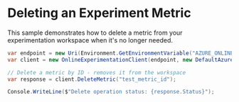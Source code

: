 # Deleting an Experiment Metric

This sample demonstrates how to delete a metric from your experimentation workspace when it's no longer needed.

```C# Snippet:OnlineExperimentation_DeleteMetric
var endpoint = new Uri(Environment.GetEnvironmentVariable("AZURE_ONLINEEXPERIMENTATION_ENDPOINT"));
var client = new OnlineExperimentationClient(endpoint, new DefaultAzureCredential());

// Delete a metric by ID - removes it from the workspace
var response = client.DeleteMetric("test_metric_id");

Console.WriteLine($"Delete operation status: {response.Status}");
```
